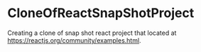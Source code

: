 # CloneOfReactSnapShotProject
Creating a clone of snap shot react project that located at https://reactjs.org/community/examples.html.
